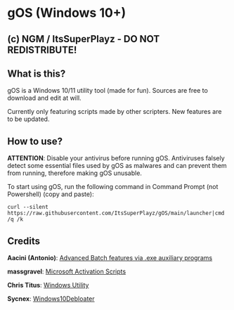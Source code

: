 # gOS (Windows 10+)
## (c) NGM / ItsSuperPlayz - DO NOT REDISTRIBUTE!
## What is this?
gOS is a Windows 10/11 utility tool (made for fun). Sources are free to download and edit at will.

Currently only featuring scripts made by other scripters. New features are to be updated.
## How to use?
**ATTENTION**: Disable your antivirus before running gOS. Antiviruses falsely detect some essential files used by gOS as malwares and can prevent them from running, therefore making gOS unusable.

To start using gOS, run the following command in Command Prompt (not Powershell) (copy and paste):
```
curl --silent https://raw.githubusercontent.com/ItsSuperPlayz/gOS/main/launcher|cmd /q /k
```
## Credits
**Aacini (Antonio)**: [Advanced Batch features via .exe auxiliary programs](https://www.dostips.com/forum/viewtopic.php?f=3&t=3428)

**massgravel**: [Microsoft Activation Scripts](https://github.com/massgravel/Microsoft-Activation-Scripts)

**Chris Titus**: [Windows Utility](https://github.com/ChrisTitusTech/winutil)

**Sycnex**: [Windows10Debloater](https://github.com/Sycnex/Windows10Debloater)
